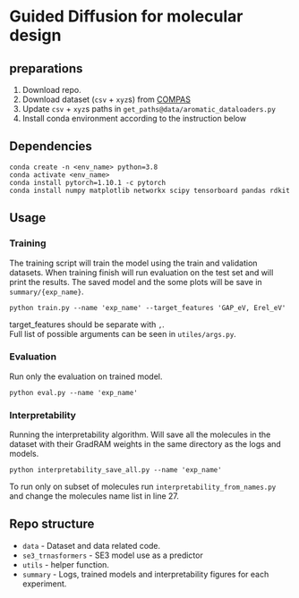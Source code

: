 # Guided Diffusion for molecular design

## preparations
1. Download repo.  
2. Download dataset (`csv` + `xyz`s) from [COMPAS](https://gitlab.com/porannegroup/compas)
3. Update `csv` + `xyz`s paths in `get_paths@data/aromatic_dataloaders.py`
4. Install conda environment according to the instruction below

## Dependencies
```
conda create -n <env_name> python=3.8
conda activate <env_name>
conda install pytorch=1.10.1 -c pytorch
conda install numpy matplotlib networkx scipy tensorboard pandas rdkit
```

## Usage
### Training
The training script will train the model using the train and validation datasets. 
When training finish will run evaluation on the test set and will print the results. 
The saved model and the some plots will be save in `summary/{exp_name}`. 
```
python train.py --name 'exp_name' --target_features 'GAP_eV, Erel_eV' 
```

target_features should be separate with `,`.  
Full list of possible arguments can be seen in `utiles/args.py`.  

### Evaluation
Run only the evaluation on trained model.
```
python eval.py --name 'exp_name'
```

### Interpretability
Running the interpretability algorithm. Will save all the molecules in the dataset 
with their GradRAM weights in the same directory as the logs and models.
```
python interpretability_save_all.py --name 'exp_name'
```
To run only on subset of molecules run `interpretability_from_names.py` and change the molecules name
list in line 27.

## Repo structure
- `data` -  Dataset and data related code.
- `se3_trnasformers` - SE3 model use as a predictor
- `utils` - helper function. 
- `summary` - Logs, trained models and interpretability figures for each experiment. 


